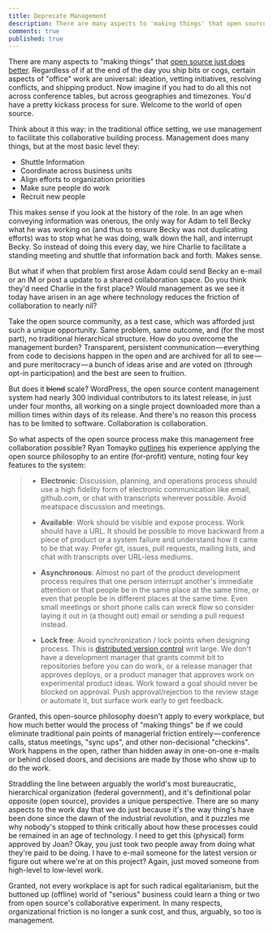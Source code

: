 ```yaml
---
title: Deprecate Management
description: There are many aspects to 'making things' that open source just does better, and does so without traditional management structure.
comments: true
published: true
---
```


There are many aspects to "making things" that [open source just does better](https://ben.balter.com/2012/10/19/we-ve-been-trained-to-make-paper/). Regardless of if at the end of the day you ship bits or cogs, certain aspects of "office" work are universal: ideation, vetting initiatives, resolving conflicts, and shipping product. Now imagine if you had to do all this not across conference tables, but across geographies and timezones. You'd have a pretty kickass process for sure. Welcome to the world of open source.

Think about it this way: in the traditional office setting, we use management to facilitate this collaborative building process. Management does many things, but at the most basic level they:

* Shuttle Information
* Coordinate across business units
* Align efforts to organization priorities
* Make sure people do work
* Recruit new people

This makes sense if you look at the history of the role. In an age when conveying information was onerous, the only way for Adam to tell Becky what he was working on (and thus to ensure Becky was not duplicating efforts) was to stop what he was doing, walk down the hall, and interrupt Becky. So instead of doing this every day, we hire Charlie to facilitate a standing meeting and shuttle that information back and forth. Makes sense.

But what if when that problem first arose Adam could send Becky an e-mail or an IM or post a update to a shared collaboration space. Do you think they'd need Charlie in the first place? Would management as we see it today have arisen in an age where technology reduces the friction of collaboration to nearly nil?

Take the open source community, as a test case, which was afforded just such a unique opportunity. Same problem, same outcome, and (for the most part), no traditional hierarchical structure. How do you overcome the management burden? Transparent, persistent communication — everything from code to decisions happen in the open and are archived for all to see — and pure meritocracy — a bunch of ideas arise and are voted on (through opt-in participation) and the best are seen to fruition.

But does it <del>blend</del> scale? WordPress, the open source content management system had nearly 300 individual contributors to its latest release, in just under four months, all working on a single project downloaded more than a million times within days of its release. And there's no reason this process has to be limited to software. Collaboration is collaboration. 

So what aspects of the open source process make this management free collaboration possible? Ryan Tomayko [outlines](http://tomayko.com/writings/adopt-an-open-source-process-constraints) his experience applying the open source philosophy to an entire (for-profit) venture, noting four key features to the system:

> * **Electronic**: Discussion, planning, and operations process should use a high fidelity form of electronic communication like email, github.com, or chat with transcripts wherever possible. Avoid meatspace discussion and meetings.
>
> * **Available**: Work should be visible and expose process. Work should have a URL. It should be possible to move backward from a piece of product or a system failure and understand how it came to be that way. Prefer git, issues, pull requests, mailing lists, and chat with transcripts over URL-less mediums.
>
> * **Asynchronous**: Almost no part of the product development process requires that one person interrupt another's immediate attention or that people be in the same place at the same time, or even that people be in different places at the same time. Even small meetings or short phone calls can wreck flow so consider laying it out in (a thought out) email or sending a pull request instead.
>
> * **Lock free**: Avoid synchronization / lock points when designing process. This is [distributed version control](http://en.wikipedia.org/wiki/Distributed_revision_control) writ large. We don't have a development manager that grants commit bit to repositories before you can do work, or a release manager that approves deploys, or a product manager that approves work on experimental product ideas. Work toward a goal should never be blocked on approval. Push approval/rejection to the review stage or automate it, but surface work early to get feedback.

Granted, this open-source philosophy doesn't apply to every workplace, but how much better would the process of "making things" be if we could eliminate traditional pain points of managerial friction entirely — conference calls, status meetings, "sync ups", and other non-decisional "checkins". Work happens in the open, rather than hidden away in one-on-one e-mails or behind closed doors, and decisions are made by those who show up to do the work.

Straddling the line between arguably the world's most bureaucratic, hierarchical organization (federal government), and it's definitional polar opposite (open source), provides a unique perspective. There are so many aspects to the work day that we do just because it's the way thing's have been done since the dawn of the industrial revolution, and it puzzles me why nobody's stopped to think critically about how these processes could be remained in an age of technology. I need to get this (physical) form approved by Joan? Okay, you just took two people away from doing what they're paid to be doing. I have to e-mail someone for the latest version or figure out where we're at on this project? Again, just moved someone from high-level to low-level work.

Granted, not every workplace is apt for such radical egalitarianism, but the buttoned up (offline) world of "serious" business could learn a thing or two from open source's collaborative experiment. In many respects, organizational friction is no longer a sunk cost, and thus, arguably, so too is management.
